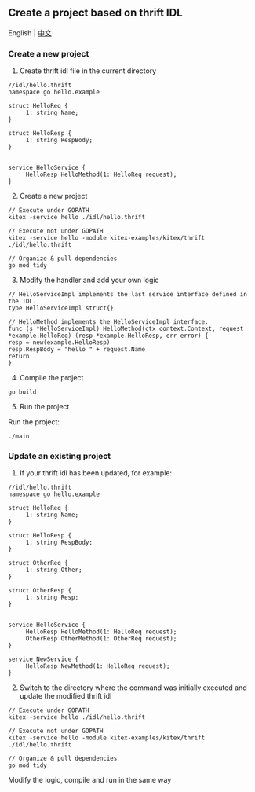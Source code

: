 ## Create a project based on thrift IDL

English | [中文](README_CN.md)

### Create a new project

1. Create thrift idl file in the current directory

```
//idl/hello.thrift
namespace go hello.example

struct HelloReq {
     1: string Name;
}

struct HelloResp {
     1: string RespBody;
}


service HelloService {
     HelloResp HelloMethod(1: HelloReq request);
}
```

2. Create a new project

```
// Execute under GOPATH
kitex -service hello ./idl/hello.thrift

// Execute not under GOPATH
kitex -service hello -module kitex-examples/kitex/thrift ./idl/hello.thrift

// Organize & pull dependencies
go mod tidy
```

3. Modify the handler and add your own logic

```
// HelloServiceImpl implements the last service interface defined in the IDL.
type HelloServiceImpl struct{}

// HelloMethod implements the HelloServiceImpl interface.
func (s *HelloServiceImpl) HelloMethod(ctx context.Context, request *example.HelloReq) (resp *example.HelloResp, err error) {
resp = new(example.HelloResp)
resp.RespBody = "hello " + request.Name
return
}
```

4. Compile the project

```
go build
```

5. Run the project

Run the project:

```
./main
```

### Update an existing project

1. If your thrift idl has been updated, for example:

```
//idl/hello.thrift
namespace go hello.example

struct HelloReq {
     1: string Name;
}

struct HelloResp {
     1: string RespBody;
}

struct OtherReq {
     1: string Other;
}

struct OtherResp {
     1: string Resp;
}


service HelloService {
     HelloResp HelloMethod(1: HelloReq request);
     OtherResp OtherMethod(1: OtherReq request);
}

service NewService {
     HelloResp NewMethod(1: HelloReq request);
}
```

2. Switch to the directory where the command was initially executed and update the modified thrift idl

```
// Execute under GOPATH
kitex -service hello ./idl/hello.thrift

// Execute not under GOPATH
kitex -service hello -module kitex-examples/kitex/thrift ./idl/hello.thrift

// Organize & pull dependencies
go mod tidy
```

Modify the logic, compile and run in the same way